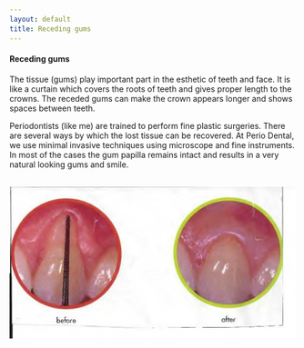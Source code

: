 ```yaml
---
layout: default
title: Receding gums
---
```


<h4>Receding gums</h4>
<p></p>

<p>The tissue (gums) play important part in the esthetic of teeth and face. It is like a curtain which covers the roots of teeth and gives proper length to the crowns. The receded gums can make the crown appears longer and shows spaces between teeth.
</p>
<p>Periodontists (like me) are trained to perform fine plastic surgeries. There are several ways by which the lost tissue can be recovered. At Perio Dental, we use minimal invasive techniques using microscope and fine instruments. In most of the cases the gum papilla remains intact and results in a very natural looking gums and smile.
</p>

<p>
<br />
<img alt="Receding gums before and after" src="/images/Receding-gums.jpg" />
</p>
